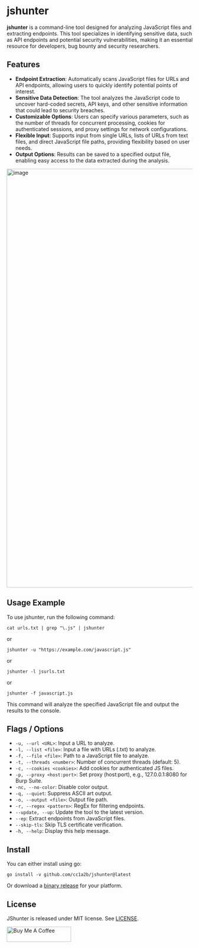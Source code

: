 # jshunter

**jshunter** is a command-line tool designed for analyzing JavaScript files and extracting endpoints. This tool specializes in identifying sensitive data, such as API endpoints and potential security vulnerabilities, making it an essential resource for developers, bug bounty and security researchers.

## Features

- **Endpoint Extraction**: Automatically scans JavaScript files for URLs and API endpoints, allowing users to quickly identify potential points of interest.
- **Sensitive Data Detection**: The tool analyzes the JavaScript code to uncover hard-coded secrets, API keys, and other sensitive information that could lead to security breaches.
- **Customizable Options**: Users can specify various parameters, such as the number of threads for concurrent processing, cookies for authenticated sessions, and proxy settings for network configurations.
- **Flexible Input**: Supports input from single URLs, lists of URLs from text files, and direct JavaScript file paths, providing flexibility based on user needs.
- **Output Options**: Results can be saved to a specified output file, enabling easy access to the data extracted during the analysis.

<img width="2070" height="1134" alt="image" src="https://github.com/user-attachments/assets/e5053a75-58f9-4027-8d21-9525cc5e3b1f" />



## Usage Example

To use jshunter, run the following command:

```
cat urls.txt | grep "\.js" | jshunter
```
or
```
jshunter -u "https://example.com/javascript.js"
```
or
```
jshunter -l jsurls.txt
```
or
```
jshunter -f javascript.js
```

This command will analyze the specified JavaScript file and output the results to the console.

## Flags / Options

- `-u, --url <URL>`: Input a URL to analyze.
- `-l, --list <file>`: Input a file with URLs (.txt) to analyze.
- `-f, --file <file>`: Path to a JavaScript file to analyze.
- `-t, --threads <number>`: Number of concurrent threads (default: 5).
- `-c, --cookies <cookies>`: Add cookies for authenticated JS files.
- `-p, --proxy <host:port>`: Set proxy (host:port), e.g., 127.0.0.1:8080 for Burp Suite.
- `-nc, --no-color`: Disable color output.
- `-q, --quiet`: Suppress ASCII art output.
- `-o, --output <file>`: Output file path.
- `-r, --regex <pattern>`: RegEx for filtering endpoints.
- `--update, --up`: Update the tool to the latest version.
- `--ep`: Extract endpoints from JavaScript files.
- `--skip-tls`: Skip TLS certificate verification.
- `-h, --help`: Display this help message.


## Install

You can either install using go:

```
go install -v github.com/cc1a2b/jshunter@latest
```

Or download a [binary release](https://github.com/cc1a2b/jshunter/releases) for your platform.




## License

JShunter is released under MIT license. See [LICENSE](https://github.com/cc1a2b/jshunter/blob/master/LICENSE).





<a href="https://www.buymeacoffee.com/cc1a2b" target="_blank"><img src="https://cdn.buymeacoffee.com/buttons/default-orange.png" alt="Buy Me A Coffee" height="41" width="174"></a>
